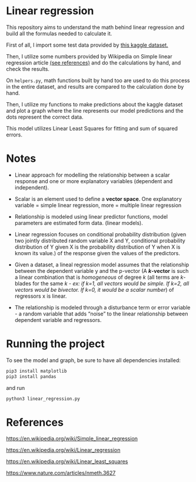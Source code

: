 # Linear regression 

This repository aims to understand the math behind linear regression and build all the formulas needed to calculate it.

First of all, I import some test data provided by [this kaggle dataset.](https://www.kaggle.com/datasets/andonians/random-linear-regression?select=train.csv)

Then, I utilize some numbers provided by Wikipedia on Simple linear regression article [(see references)](#references) and do the calculations by hand, and check the results.

On `helpers.py`, math functions built by hand too are used to do this process in the entire dataset, and results are compared to the calculation done by hand.

Then, I utilize my functions to make predictions about the kaggle dataset and plot a graph where the line represents our model predictions and the dots represent the correct data.

This model utilizes Linear Least Squares for fitting and sum of squared errors.

# Notes

- Linear approach for modelling the relationship between a scalar response and one or more explanatory variables (dependent and independent).

- Scalar is an element used to define a ************************vector space************************. One explanatory variable = simple linear regression, more = multiple linear regression

- Relationship is modeled using linear predictor functions, model parameters are estimated form data. (linear models).

- Linear regression focuses on conditional probability distribution (given two jointly distributed random variable X and Y, conditional probability distribution of Y given X is the probability distribution of Y when X is known its value.) of the response given the values of the predictors.

- Given a dataset, a lineal regression model assumes that the relationship between the dependent variable y and the p-vector (A ***k*-vector** is such a linear combination that is *homogeneous* of degree *k* (all terms are *k*-blades for the same *k - ex: if k=1, all vectors would be simple. If k=2, all vectors would be bivector. If k=0, it would be a scalar number*) of regressors x is linear.

- The relationship is modeled through a disturbance term or error variable - a random variable that adds “noise” to the linear relationship between dependent variable and regressors.

# Running the project

To see the model and graph, be sure to have all dependencies installed:
```py
pip3 install matplotlib
pip3 install pandas
```

and run

```py
python3 linear_regression.py
```

# References

https://en.wikipedia.org/wiki/Simple_linear_regression

https://en.wikipedia.org/wiki/Linear_regression

https://en.wikipedia.org/wiki/Linear_least_squares

https://www.nature.com/articles/nmeth.3627
